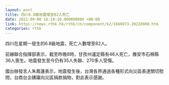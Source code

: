```yaml
---
layout: post
title: 四川6.8級地震增至82人死亡
date: 2022-09-08 16:18:10.000000000 +08:00
link: https://news.rthk.hk/rthk/ch/component/k2/1666073-20220908.htm
categories: rthk
---
```


四川在星期一發生的6.8級地震，死亡人數增至82人。

前線聯合指揮部表示，截至昨晚8時，甘孜州瀘定縣有46人死亡，雅安市石棉縣36人喪生。地震發生至今仍有35人失聯、270多人受傷。

國台辦發言人朱鳳蓮表示，地震發生後，台灣各界通過各種形式向災區表達關切慰問，台商台企踴躍向災區捐款捐物，對此表示感謝。
